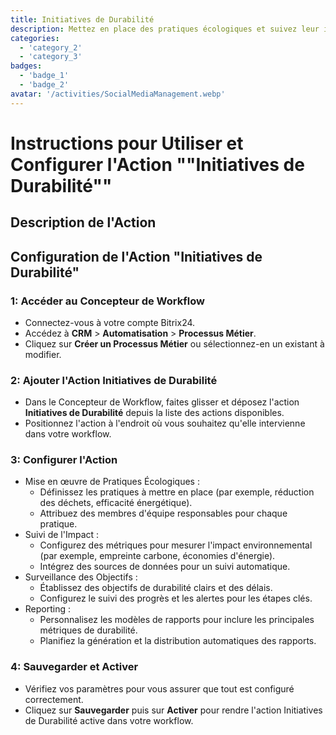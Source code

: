 ```yaml
---
title: Initiatives de Durabilité
description: Mettez en place des pratiques écologiques et suivez leur impact.
categories: 
  - 'category_2'
  - 'category_3'
badges: 
  - 'badge_1'
  - 'badge_2'
avatar: '/activities/SocialMediaManagement.webp'
---
```


# Instructions pour Utiliser et Configurer l'Action ""Initiatives de Durabilité""

## Description de l'Action

## **Configuration de l'Action "Initiatives de Durabilité"**

### 1: Accéder au Concepteur de Workflow
- Connectez-vous à votre compte Bitrix24.
- Accédez à **CRM** > **Automatisation** > **Processus Métier**.
- Cliquez sur **Créer un Processus Métier** ou sélectionnez-en un existant à modifier.

### 2: Ajouter l'Action Initiatives de Durabilité
- Dans le Concepteur de Workflow, faites glisser et déposez l'action **Initiatives de Durabilité** depuis la liste des actions disponibles.
- Positionnez l'action à l'endroit où vous souhaitez qu'elle intervienne dans votre workflow.

### 3: Configurer l'Action
- Mise en œuvre de Pratiques Écologiques :
  - Définissez les pratiques à mettre en place (par exemple, réduction des déchets, efficacité énergétique).
  - Attribuez des membres d'équipe responsables pour chaque pratique.
- Suivi de l'Impact :
  - Configurez des métriques pour mesurer l'impact environnemental (par exemple, empreinte carbone, économies d'énergie).
  - Intégrez des sources de données pour un suivi automatique.
- Surveillance des Objectifs :
  - Établissez des objectifs de durabilité clairs et des délais.
  - Configurez le suivi des progrès et les alertes pour les étapes clés.
- Reporting :
  - Personnalisez les modèles de rapports pour inclure les principales métriques de durabilité.
  - Planifiez la génération et la distribution automatiques des rapports.

### 4: Sauvegarder et Activer
- Vérifiez vos paramètres pour vous assurer que tout est configuré correctement.
- Cliquez sur **Sauvegarder** puis sur **Activer** pour rendre l'action Initiatives de Durabilité active dans votre workflow.